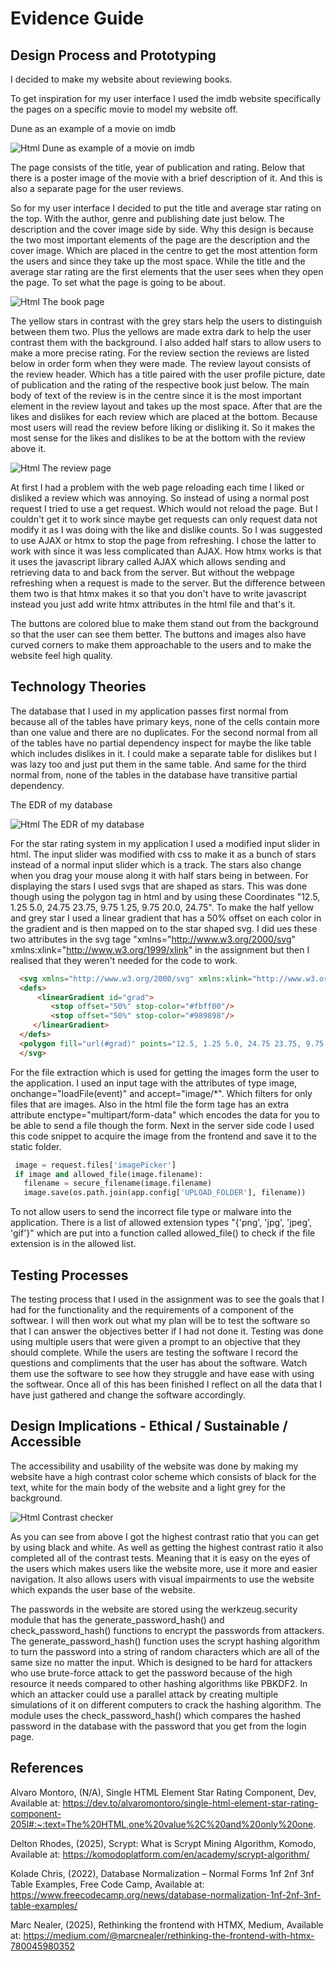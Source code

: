 # Evidence Guide

## Design Process and Prototyping
I decided to make my website about reviewing books.

To get inspiration for my user interface I used the imdb website specifically the pages on a specific movie to model my website off.

Dune as an example of a movie on imdb

![Html Dune as example of a movie on imdb](https://github.com/Random-Devil-with-internet/Year-12-3-Assignment/blob/main/Dune.png)

The page consists of the title, year of publication and rating. Below that there is a poster image of the movie with a brief description of it. And this is also a separate page for the user reviews.

So for my user interface I decided to put the title and average star rating on the top. With the author, genre and publishing date just below. The description and the cover image side by side. Why this design is because the two most important elements of the page are the description and the cover image. Which are placed in the centre to get the most attention form the users and since they take up the most space. While the title and the average star rating are the first elements that the user sees when they open the page. To set what the page is going to be about.

![Html The book page](https://github.com/Random-Devil-with-internet/Year-12-3-Assignment/blob/main/Book%20page.png)

The yellow stars in contrast with the grey stars help the users to distinguish between them two. Plus the yellows are made extra dark to help the user contrast them with the background. I also added half stars to allow users to make a more precise rating. For the review section the reviews are listed below in order form when they were made. The review layout consists of the review header. Which has a title paired with the user profile picture, date of publication and the rating of the respective book just below. The main body of text of the review is in the centre since it is the most important element in the review layout and takes up the most space. After that are the likes and dislikes for each review which are placed at the bottom. Because most users will read the review before liking or disliking it. So it makes the most sense for the likes and dislikes to be at the bottom with the review above it. 

![Html The review page](https://github.com/Random-Devil-with-internet/Year-12-3-Assignment/blob/main/Review%20page.png)

At first I had a problem with the web page reloading each time I liked or disliked a review which was annoying. So instead of using a normal post request I tried to use a get request. Which would not reload the page. But I couldn't get it to work since maybe get requests can only request data not modify it as I was doing with the like and dislike counts. So I was suggested to use AJAX or htmx to stop the page from refreshing. I chose the latter to work with since it was less complicated than AJAX. How htmx works is that it uses the javascript library called AJAX which allows sending and retrieving data to and back from the server. But without the webpage refreshing when a request is made to the server. But the difference between them two is that htmx makes it so that you don't have to write javascript instead you just add write htmx attributes in the html file and that's it.

The buttons are colored blue to make them stand out from the background so that the user can see them better. The buttons and images also have curved corners to make them approachable to the users and to make the website feel high quality.

## Technology Theories

The database that I used in my application passes first normal from because all of the tables have primary keys, none of the cells contain more than one value and there are no duplicates. For the second normal from all of the tables have no partial dependency inspect for maybe the like table which includes dislikes in it. I could make a separate table for dislikes but I was lazy too and just put them in the same table. And same for the third normal from, none of the tables in the database have transitive partial dependency.
 
The EDR of my database

![Html The EDR of my database](https://github.com/Random-Devil-with-internet/Year-12-3-Assignment/blob/main/EDR.png)

For the star rating system in my application I used a modified input slider in html. The input slider was modified with css to make it as a bunch of stars instead of a normal input slider which is a track. The stars also change when you drag your mouse along it with half stars being in between. For displaying the stars I used svgs that are shaped as stars. This was done though using the polygon tag in html and by using these Coordinates "12.5, 1.25 5.0, 24.75 23.75, 9.75 1.25, 9.75 20.0, 24.75". To make the half yellow and grey star I used a linear gradient that has a 50% offset on each color in the gradient and is then mapped on to the star shaped svg. I did ues these two attributes in the svg tage "xmlns="http://www.w3.org/2000/svg" xmlns:xlink="http://www.w3.org/1999/xlink" in the assignment but then I realised that they weren't needed for the code to work.

```html
  <svg xmlns="http://www.w3.org/2000/svg" xmlns:xlink="http://www.w3.org/1999/xlink" width="23" height="25">
  <defs>
      <linearGradient id="grad">
         <stop offset="50%" stop-color="#fbff00"/>
         <stop offset="50%" stop-color="#989898"/>
     </linearGradient>
  </defs>
  <polygon fill="url(#grad)" points="12.5, 1.25 5.0, 24.75 23.75, 9.75 1.25, 9.75 20.0, 24.75"/>
  </svg>
```

For the file extraction which is used for getting the images form the user to the application. I used an input tage with the attributes of type image, onchange="loadFile(event)" and accept="image/*". Which filters for only files that are images. Also in the html file the form tage has an extra attribute enctype="multipart/form-data" which encodes the data for you to be able to send a file though the form. Next in the server side code I used this code snippet to acquire the image from the frontend and save it to the static folder.

```python
 image = request.files['imagePicker']
 if image and allowed_file(image.filename):
   filename = secure_filename(image.filename)
   image.save(os.path.join(app.config['UPLOAD_FOLDER'], filename))
```
To not allow users to send the incorrect file type or malware into the application. There is a list of allowed extension types "{'png', 'jpg', 'jpeg', 'gif'}" which are put into a function called allowed_file() to check if the file extension is in the allowed list.

## Testing Processes

The testing process that I used in the assignment was to see the goals that I had for the functionality and the requirements of a component of the softwear. I will then work out what my plan will be to test the software so that I can answer the objectives better if I had not done it. Testing was done using multiple users that were given a prompt to an objective that they should complete. While the users are testing the software I record the questions and compliments that the user has about the software. Watch them use the software to see how they struggle and have ease with using the softwear. Once all of this has been finished I reflect on all the data that I have just gathered and change the software accordingly.

## Design Implications - Ethical / Sustainable / Accessible

The accessibility and usability of the website was done by making my website have a high contrast color scheme which consists of black for the text, white for the main body of the website and a light grey for the background.

![Html Contrast checker](https://github.com/Random-Devil-with-internet/Year-12-3-Assignment/blob/main/Contrast%20checker.png)

As you can see from above I got the highest contrast ratio that you can get by using black and white. As well as getting the highest contrast ratio it also completed all of the contrast tests. Meaning that it is easy on the eyes of the users which makes users like the website more, use it more and easier navigation. It also allows users with visual impairments to use the website which expands the user base of the website.

The passwords in the website are stored using the werkzeug.security module that has the generate_password_hash() and check_password_hash() functions to encrypt the passwords from attackers. The generate_password_hash() function uses the scrypt hashing algorithm to turn the password into a string of random characters which are all of the same size no matter the input. Which is designed to be hard for attackers who use brute-force attack to get the password because of the high resource it needs compared to other hashing algorithms like PBKDF2. In which an attacker could use a parallel attack by creating multiple simulations of it on different computers to crack the hashing algorithm. The module uses the check_password_hash() which compares the hashed password in the database with the password that you get from the login page.

## References

Alvaro Montoro, (N/A), Single HTML Element Star Rating Component, Dev, Available at: https://dev.to/alvaromontoro/single-html-element-star-rating-component-205l#:~:text=The%20HTML,one%20value%2C%20and%20only%20one.

Delton Rhodes, (2025), Scrypt: What is Scrypt Mining Algorithm, Komodo, Available at: https://komodoplatform.com/en/academy/scrypt-algorithm/

Kolade Chris, (2022), Database Normalization – Normal Forms 1nf 2nf 3nf Table Examples, Free Code Camp, Available at: https://www.freecodecamp.org/news/database-normalization-1nf-2nf-3nf-table-examples/

Marc Nealer, (2025), Rethinking the frontend with HTMX, Medium, Available at: https://medium.com/@marcnealer/rethinking-the-frontend-with-htmx-780045980352
